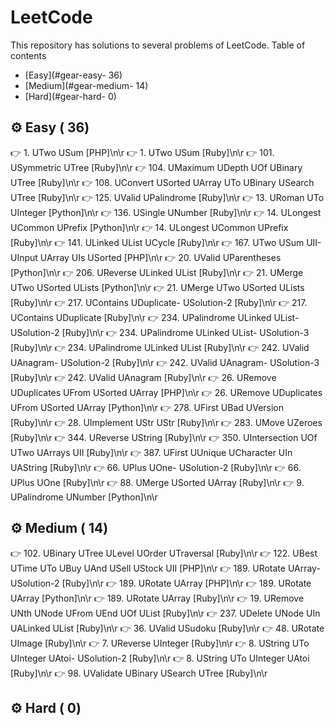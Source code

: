 # LeetCode
This repository has solutions to several problems of LeetCode.
Table of contents
- [Easy](#gear-easy-      36)
- [Medium](#gear-medium-      14)
- [Hard](#gear-hard-       0)
## :gear: Easy (      36)
:point_right: 1. UTwo USum [PHP]\n\r
:point_right: 1. UTwo USum [Ruby]\n\r
:point_right: 101. USymmetric UTree [Ruby]\n\r
:point_right: 104. UMaximum UDepth UOf UBinary UTree [Ruby]\n\r
:point_right: 108. UConvert USorted UArray UTo UBinary USearch UTree [Ruby]\n\r
:point_right: 125. UValid UPalindrome [Ruby]\n\r
:point_right: 13. URoman UTo UInteger [Python]\n\r
:point_right: 136. USingle UNumber [Ruby]\n\r
:point_right: 14. ULongest UCommon UPrefix [Python]\n\r
:point_right: 14. ULongest UCommon UPrefix [Ruby]\n\r
:point_right: 141. ULinked UList UCycle [Ruby]\n\r
:point_right: 167. UTwo USum UII- UInput UArray UIs USorted [PHP]\n\r
:point_right: 20. UValid UParentheses [Python]\n\r
:point_right: 206. UReverse ULinked UList [Ruby]\n\r
:point_right: 21. UMerge UTwo USorted ULists [Python]\n\r
:point_right: 21. UMerge UTwo USorted ULists [Ruby]\n\r
:point_right: 217. UContains UDuplicate- USolution-2 [Ruby]\n\r
:point_right: 217. UContains UDuplicate [Ruby]\n\r
:point_right: 234. UPalindrome ULinked UList- USolution-2 [Ruby]\n\r
:point_right: 234. UPalindrome ULinked UList- USolution-3 [Ruby]\n\r
:point_right: 234. UPalindrome ULinked UList [Ruby]\n\r
:point_right: 242. UValid UAnagram- USolution-2 [Ruby]\n\r
:point_right: 242. UValid UAnagram- USolution-3 [Ruby]\n\r
:point_right: 242. UValid UAnagram [Ruby]\n\r
:point_right: 26. URemove UDuplicates UFrom USorted UArray [PHP]\n\r
:point_right: 26. URemove UDuplicates UFrom USorted UArray [Python]\n\r
:point_right: 278. UFirst UBad UVersion [Ruby]\n\r
:point_right: 28. UImplement UStr UStr [Ruby]\n\r
:point_right: 283. UMove UZeroes [Ruby]\n\r
:point_right: 344. UReverse UString [Ruby]\n\r
:point_right: 350. UIntersection UOf UTwo UArrays UII [Ruby]\n\r
:point_right: 387. UFirst UUnique UCharacter UIn UAString [Ruby]\n\r
:point_right: 66. UPlus UOne- USolution-2 [Ruby]\n\r
:point_right: 66. UPlus UOne [Ruby]\n\r
:point_right: 88. UMerge USorted UArray [Ruby]\n\r
:point_right: 9. UPalindrome UNumber [Python]\n\r
## :gear: Medium (      14)
:point_right: 102. UBinary UTree ULevel UOrder UTraversal [Ruby]\n\r
:point_right: 122. UBest UTime UTo UBuy UAnd USell UStock UII [PHP]\n\r
:point_right: 189. URotate UArray- USolution-2 [Ruby]\n\r
:point_right: 189. URotate UArray [PHP]\n\r
:point_right: 189. URotate UArray [Python]\n\r
:point_right: 189. URotate UArray [Ruby]\n\r
:point_right: 19. URemove UNth UNode UFrom UEnd UOf UList [Ruby]\n\r
:point_right: 237. UDelete UNode UIn UALinked UList [Ruby]\n\r
:point_right: 36. UValid USudoku [Ruby]\n\r
:point_right: 48. URotate UImage [Ruby]\n\r
:point_right: 7. UReverse UInteger [Ruby]\n\r
:point_right: 8. UString UTo UInteger UAtoi- USolution-2 [Ruby]\n\r
:point_right: 8. UString UTo UInteger UAtoi [Ruby]\n\r
:point_right: 98. UValidate UBinary USearch UTree [Ruby]\n\r
## :gear: Hard (       0)
